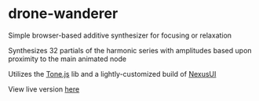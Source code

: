 # drone-wanderer

Simple browser-based additive synthesizer for focusing or relaxation

Synthesizes 32 partials of the harmonic series with amplitudes based upon proximity to the main animated node

Utilizes the <a href="https://github.com/Tonejs/Tone.js">Tone.js</a> lib and a lightly-customized build of <a href="http://nexusosc.com/">NexusUI</a>

View live version <a href="https://ianmunrobot.github.io/drone-wanderer" target="_blank">here</a>